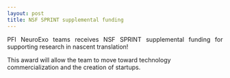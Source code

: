 ```yaml
---
layout: post
title: NSF SPRINT supplemental funding
---
```


<p align="justify"> PFI NeuroExo teams receives NSF SPRINT supplemental funding for supporting research in nascent translation!

This award will allow the team to move toward technology commercialization and the creation of startups. </p>


